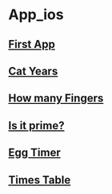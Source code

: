 # App_ios
## [First App](https://github.com/kvinlazy/App_ios/tree/master/test1)
## [Cat Years](https://github.com/kvinlazy/App_ios/tree/master/Cat_app)
## [How many Fingers](https://github.com/kvinlazy/App_ios/tree/master/Howmayfingers)
## [Is it prime?](https://github.com/kvinlazy/App_ios/tree/master/Is%20it%20Prime)
## [Egg Timer](https://github.com/kvinlazy/App_ios/tree/master/eggtimer)
## [Times Table](https://github.com/kvinlazy/App_ios/tree/master/Times%20Table)
